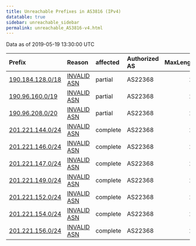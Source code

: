 ```yaml
---
title: Unreachable Prefixes in AS3816 (IPv4)
datatable: true
sidebar: unreachable_sidebar
permalink: unreachable_AS3816-v4.html
---
```


Data as of 2019-05-19 13:30:00 UTC


<div class="datatable-begin"></div>

| Prefix                                                     | Reason                                                                                                 | affected   | Authorized AS   |   MaxLength | Anchor                                         |   unreachable /24s |
|:-----------------------------------------------------------|:-------------------------------------------------------------------------------------------------------|:-----------|:----------------|------------:|:-----------------------------------------------|-------------------:|
| [190.184.128.0/18](https://stat.ripe.net/190.184.128.0/18) | [INVALID ASN](https://rpki-validator.ripe.net/announcement-preview?asn=AS3816&prefix=190.184.128.0/18) | partial    | AS22368         |          24 | [LACNIC](unreachable_LACNIC_RPKI_Root-v4.html) |                 64 |
| [190.96.160.0/19](https://stat.ripe.net/190.96.160.0/19)   | [INVALID ASN](https://rpki-validator.ripe.net/announcement-preview?asn=AS3816&prefix=190.96.160.0/19)  | partial    | AS22368         |          23 | [LACNIC](unreachable_LACNIC_RPKI_Root-v4.html) |                 32 |
| [190.96.208.0/20](https://stat.ripe.net/190.96.208.0/20)   | [INVALID ASN](https://rpki-validator.ripe.net/announcement-preview?asn=AS3816&prefix=190.96.208.0/20)  | partial    | AS22368         |          21 | [LACNIC](unreachable_LACNIC_RPKI_Root-v4.html) |                 16 |
| [201.221.144.0/24](https://stat.ripe.net/201.221.144.0/24) | [INVALID ASN](https://rpki-validator.ripe.net/announcement-preview?asn=AS3816&prefix=201.221.144.0/24) | complete   | AS22368         |          24 | [LACNIC](unreachable_LACNIC_RPKI_Root-v4.html) |                  1 |
| [201.221.146.0/24](https://stat.ripe.net/201.221.146.0/24) | [INVALID ASN](https://rpki-validator.ripe.net/announcement-preview?asn=AS3816&prefix=201.221.146.0/24) | complete   | AS22368         |          24 | [LACNIC](unreachable_LACNIC_RPKI_Root-v4.html) |                  1 |
| [201.221.147.0/24](https://stat.ripe.net/201.221.147.0/24) | [INVALID ASN](https://rpki-validator.ripe.net/announcement-preview?asn=AS3816&prefix=201.221.147.0/24) | complete   | AS22368         |          24 | [LACNIC](unreachable_LACNIC_RPKI_Root-v4.html) |                  1 |
| [201.221.149.0/24](https://stat.ripe.net/201.221.149.0/24) | [INVALID ASN](https://rpki-validator.ripe.net/announcement-preview?asn=AS3816&prefix=201.221.149.0/24) | complete   | AS22368         |          24 | [LACNIC](unreachable_LACNIC_RPKI_Root-v4.html) |                  1 |
| [201.221.152.0/24](https://stat.ripe.net/201.221.152.0/24) | [INVALID ASN](https://rpki-validator.ripe.net/announcement-preview?asn=AS3816&prefix=201.221.152.0/24) | complete   | AS22368         |          24 | [LACNIC](unreachable_LACNIC_RPKI_Root-v4.html) |                  1 |
| [201.221.154.0/24](https://stat.ripe.net/201.221.154.0/24) | [INVALID ASN](https://rpki-validator.ripe.net/announcement-preview?asn=AS3816&prefix=201.221.154.0/24) | complete   | AS22368         |          24 | [LACNIC](unreachable_LACNIC_RPKI_Root-v4.html) |                  1 |
| [201.221.156.0/24](https://stat.ripe.net/201.221.156.0/24) | [INVALID ASN](https://rpki-validator.ripe.net/announcement-preview?asn=AS3816&prefix=201.221.156.0/24) | complete   | AS22368         |          24 | [LACNIC](unreachable_LACNIC_RPKI_Root-v4.html) |                  1 |

<div class="datatable-end"></div>